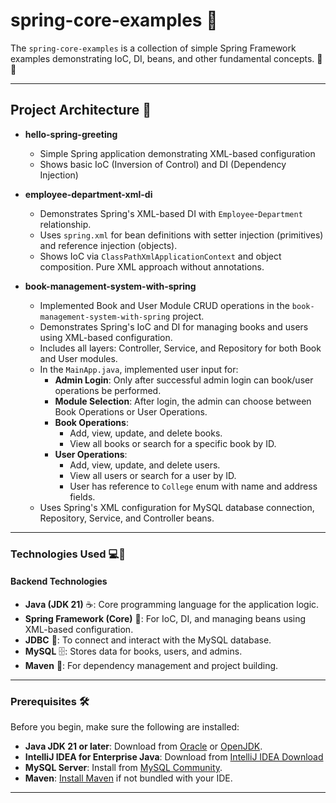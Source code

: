 # spring-core-examples 🚀

The `spring-core-examples` is a collection of simple Spring Framework examples demonstrating IoC, DI, beans, and other fundamental concepts. 📘💉

---

## Project Architecture 📂

- **hello-spring-greeting**
  - Simple Spring application demonstrating XML-based configuration
  - Shows basic IoC (Inversion of Control) and DI (Dependency Injection)

- **employee-department-xml-di**
  - Demonstrates Spring's XML-based DI with `Employee`-`Department` relationship.
  - Uses `spring.xml` for bean definitions with setter injection (primitives) and reference injection (objects).
  - Shows IoC via `ClassPathXmlApplicationContext` and object composition. Pure XML approach without annotations.

- **book-management-system-with-spring**
  - Implemented Book and User Module CRUD operations in the `book-management-system-with-spring` project.
  - Demonstrates Spring's IoC and DI for managing books and users using XML-based configuration.
  - Includes all layers: Controller, Service, and Repository for both Book and User modules.
  - In the `MainApp.java`, implemented user input for:
    - **Admin Login**: Only after successful admin login can book/user operations be performed.
    - **Module Selection**: After login, the admin can choose between Book Operations or User Operations.
    - **Book Operations**:
      - Add, view, update, and delete books.
      - View all books or search for a specific book by ID.
    - **User Operations**:
      - Add, view, update, and delete users.
      - View all users or search for a user by ID.
      - User has reference to `College` enum with name and address fields.
  - Uses Spring's XML configuration for MySQL database connection, Repository, Service, and Controller beans.

---

### **Technologies Used** 💻🔧

#### **Backend Technologies**
- **Java (JDK 21)** ☕️: Core programming language for the application logic.
- **Spring Framework (Core)** 🌱: For IoC, DI, and managing beans using XML-based configuration.
- **JDBC** 📡: To connect and interact with the MySQL database.
- **MySQL** 🗄️: Stores data for books, users, and admins.
- **Maven** 🧰: For dependency management and project building.

---

### **Prerequisites** 🛠️

Before you begin, make sure the following are installed:

- **Java JDK 21 or later**: Download from [Oracle](https://www.oracle.com/java/technologies/javase/jdk21-archive-downloads.html) or [OpenJDK](https://jdk.java.net/21/).
- **IntelliJ IDEA for Enterprise Java**: Download from [IntelliJ IDEA Download](https://www.jetbrains.com/idea/download/)
- **MySQL Server**: Install from [MySQL Community](https://dev.mysql.com/downloads/installer/).
- **Maven**: [Install Maven](https://maven.apache.org/install.html) if not bundled with your IDE.

---
